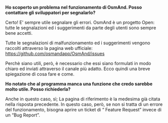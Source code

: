 **Ho scoperto un problema nel funzionamento di OsmAnd. Posso contattare gli sviluppatori per segnalarlo?**

Certo! E' sempre utile segnalare gli errori.
OsmAnd è un progetto Open: tutte le segnalazioni ed i suggerimenti da parte degli utenti sono sempre bene
accetti. 

Tutte le segnalazioni di malfunzionamento ed i suggerimenti vengono raccolti attraverso la pagina web
ufficiale: https://github.com/osmandapp/OsmAnd/issues

Perchè siano utili, però, è necessario che essi siano formulati in modo chiaro ed inviati attraverso il
canale più adatto. Ecco quindi una breve spiegazione di cosa fare e come.


**Ho notato che al programma manca una funzione che credo sarebbe molto utile. Posso richiederla?**

Anche in questo caso, sì; La pagina di riferimento è la medesima già citata nella risposta precedente. In
questo caso, però, se non si tratta di un errore del funzionamento, bisogna aprire un ticket di “ Feature
Request” invece di un “Bug Report”.

